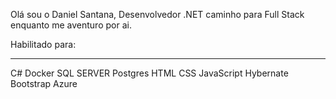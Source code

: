 Olá sou o Daniel Santana, Desenvolvedor .NET caminho para Full Stack enquanto me aventuro por ai.

Habilitado para:
 <hr/>
 C#
 Docker
 SQL SERVER
 Postgres
 HTML
 CSS
 JavaScript
 Hybernate 
 Bootstrap
 Azure
 
